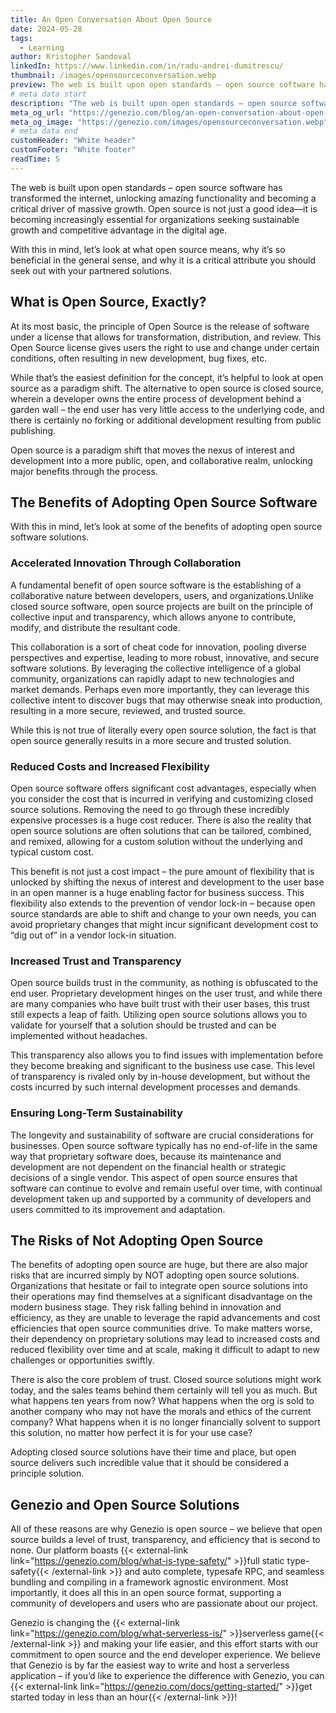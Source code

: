 ```yaml
---
title: An Open Conversation About Open Source
date: 2024-05-28
tags:
  - Learning
author: Kristopher Sandoval
linkedIn: https://www.linkedin.com/in/radu-andrei-dumitrescu/
thumbnail: /images/opensourceconversation.webp
preview: The web is built upon open standards – open source software has transformed the internet, unlocking amazing functionality and becoming a critical driver of massive growth.
# meta data start
description: "The web is built upon open standards – open source software has transformed the internet, unlocking amazing functionality and becoming a driver of growth."
meta_og_url: "https://genezio.com/blog/an-open-conversation-about-open-source/"
meta_og_image: "https://genezio.com/images/opensourceconversation.webp"
# meta data end
customHeader: "White header"
customFooter: "White footer"
readTime: 5
---
```


The web is built upon open standards – open source software has transformed the internet, unlocking amazing functionality and becoming a critical driver of massive growth. Open source is not just a good idea—it is becoming increasingly essential for organizations seeking sustainable growth and competitive advantage in the digital age.

With this in mind, let’s look at what open source means, why it’s so beneficial in the general sense, and why it is a critical attribute you should seek out with your partnered solutions.

## What is Open Source, Exactly?

At its most basic, the principle of Open Source is the release of software under a license that allows for transformation, distribution, and review. This Open Source license gives users the right to use and change under certain conditions, often resulting in new development, bug fixes, etc.

While that’s the easiest definition for the concept, it’s helpful to look at open source as a paradigm shift. The alternative to open source is closed source, wherein a developer owns the entire process of development behind a garden wall – the end user has very little access to the underlying code, and there is certainly no forking or additional development resulting from public publishing.

Open source is a paradigm shift that moves the nexus of interest and development into a more public, open, and collaborative realm, unlocking major benefits through the process.

## The Benefits of Adopting Open Source Software

With this in mind, let’s look at some of the benefits of adopting open source software solutions.

### Accelerated Innovation Through Collaboration

A fundamental benefit of open source software is the establishing of a collaborative nature between developers, users, and organizations.Unlike closed source software, open source projects are built on the principle of collective input and transparency, which allows anyone to contribute, modify, and distribute the resultant code.

This collaboration is a sort of cheat code for innovation, pooling diverse perspectives and expertise, leading to more robust, innovative, and secure software solutions. By leveraging the collective intelligence of a global community, organizations can rapidly adapt to new technologies and market demands. Perhaps even more importantly, they can leverage this collective intent to discover bugs that may otherwise sneak into production, resulting in a more secure, reviewed, and trusted source.

While this is not true of literally every open source solution, the fact is that open source generally results in a more secure and trusted solution.

### Reduced Costs and Increased Flexibility

Open source software offers significant cost advantages, especially when you consider the cost that is incurred in verifying and customizing closed source solutions. Removing the need to go through these incredibly expensive processes is a huge cost reducer. There is also the reality that open source solutions are often solutions that can be tailored, combined, and remixed, allowing for a custom solution without the underlying and typical custom cost.

This benefit is not just a cost impact – the pure amount of flexibility that is unlocked by shifting the nexus of interest and development to the user base in an open manner is a huge enabling factor for business success. This flexibility also extends to the prevention of vendor lock-in – because open source standards are able to shift and change to your own needs, you can avoid proprietary changes that might incur significant development cost to “dig out of” in a vendor lock-in situation.

### Increased Trust and Transparency

Open source builds trust in the community, as nothing is obfuscated to the end user. Proprietary development hinges on the user trust, and while there are many companies who have built trust with their user bases, this trust still expects a leap of faith. Utilizing open source solutions allows you to validate for yourself that a solution should be trusted and can be implemented without headaches.

This transparency also allows you to find issues with implementation before they become breaking and significant to the business use case. This level of transparency is rivaled only by in-house development, but without the costs incurred by such internal development processes and demands.

### Ensuring Long-Term Sustainability

The longevity and sustainability of software are crucial considerations for businesses. Open source software typically has no end-of-life in the same way that proprietary software does, because its maintenance and development are not dependent on the financial health or strategic decisions of a single vendor. This aspect of open source ensures that software can continue to evolve and remain useful over time, with continual development taken up and supported by a community of developers and users committed to its improvement and adaptation.

## The Risks of Not Adopting Open Source

The benefits of adopting open source are huge, but there are also major risks that are incurred simply by NOT adopting open source solutions. Organizations that hesitate or fail to integrate open source solutions into their operations may find themselves at a significant disadvantage on the modern business stage. They risk falling behind in innovation and efficiency, as they are unable to leverage the rapid advancements and cost efficiencies that open source communities drive. To make matters worse, their dependency on proprietary solutions may lead to increased costs and reduced flexibility over time and at scale, making it difficult to adapt to new challenges or opportunities swiftly.

There is also the core problem of trust. Closed source solutions might work today, and the sales teams behind them certainly will tell you as much. But what happens ten years from now? What happens when the org is sold to another company who may not have the morals and ethics of the current company? What happens when it is no longer financially solvent to support this solution, no matter how perfect it is for your use case?

Adopting closed source solutions have their time and place, but open source delivers such incredible value that it should be considered a principle solution.

## Genezio and Open Source Solutions

All of these reasons are why Genezio is open source – we believe that open source builds a level of trust, transparency, and efficiency that is second to none. Our platform boasts {{< external-link link="https://genezio.com/blog/what-is-type-safety/" >}}full static type-safety{{< /external-link >}} and auto complete, typesafe RPC, and seamless bundling and compiling in a framework agnostic environment. Most importantly, it does all this in an open source format, supporting a community of developers and users who are passionate about our project.

Genezio is changing the {{< external-link link="https://genezio.com/blog/what-serverless-is/" >}}serverless game{{< /external-link >}} and making your life easier, and this effort starts with our commitment to open source and the end developer experience. We believe that Genezio is by far the easiest way to write and host a serverless application – if you’d like to experience the difference with Genezio, you can {{< external-link link="https://genezio.com/docs/getting-started/" >}}get started today in less than an hour{{< /external-link >}}!
